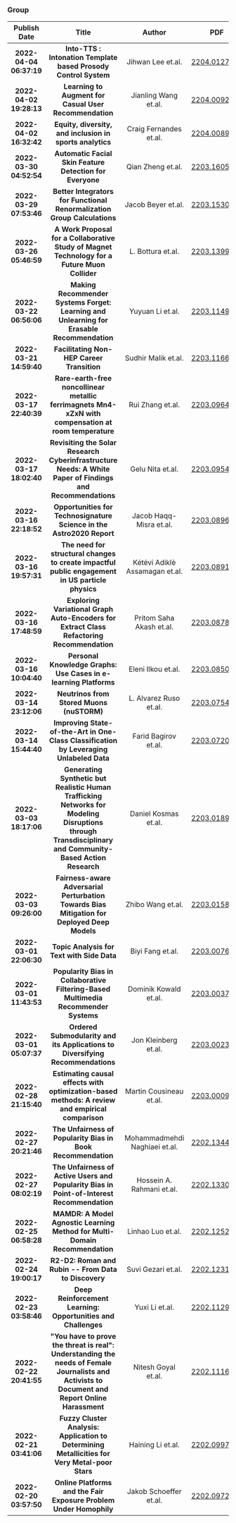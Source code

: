 
### Group
|Publish Date|Title|Author|PDF|Code|
| :---: | :---: | :---: | :---: | :---: |
|**2022-04-04 06:37:19**|**Into-TTS : Intonation Template based Prosody Control System**|Jihwan Lee et.al.|[2204.01271v1](http://arxiv.org/abs/2204.01271v1)|null|
|**2022-04-02 19:28:13**|**Learning to Augment for Casual User Recommendation**|Jianling Wang et.al.|[2204.00926v1](http://arxiv.org/abs/2204.00926v1)|null|
|**2022-04-02 16:32:42**|**Equity, diversity, and inclusion in sports analytics**|Craig Fernandes et.al.|[2204.00896v1](http://arxiv.org/abs/2204.00896v1)|null|
|**2022-03-30 04:52:54**|**Automatic Facial Skin Feature Detection for Everyone**|Qian Zheng et.al.|[2203.16056v1](http://arxiv.org/abs/2203.16056v1)|null|
|**2022-03-29 07:53:46**|**Better Integrators for Functional Renormalization Group Calculations**|Jacob Beyer et.al.|[2203.15306v1](http://arxiv.org/abs/2203.15306v1)|null|
|**2022-03-26 05:46:59**|**A Work Proposal for a Collaborative Study of Magnet Technology for a   Future Muon Collider**|L. Bottura et.al.|[2203.13998v2](http://arxiv.org/abs/2203.13998v2)|null|
|**2022-03-22 06:56:06**|**Making Recommender Systems Forget: Learning and Unlearning for Erasable   Recommendation**|Yuyuan Li et.al.|[2203.11491v1](http://arxiv.org/abs/2203.11491v1)|null|
|**2022-03-21 14:59:40**|**Facilitating Non-HEP Career Transition**|Sudhir Malik et.al.|[2203.11665v2](http://arxiv.org/abs/2203.11665v2)|null|
|**2022-03-17 22:40:39**|**Rare-earth-free noncollinear metallic ferrimagnets Mn4-xZxN with   compensation at room temperature**|Rui Zhang et.al.|[2203.09641v1](http://arxiv.org/abs/2203.09641v1)|null|
|**2022-03-17 18:02:40**|**Revisiting the Solar Research Cyberinfrastructure Needs: A White Paper   of Findings and Recommendations**|Gelu Nita et.al.|[2203.09544v1](http://arxiv.org/abs/2203.09544v1)|null|
|**2022-03-16 22:18:52**|**Opportunities for Technosignature Science in the Astro2020 Report**|Jacob Haqq-Misra et.al.|[2203.08968v1](http://arxiv.org/abs/2203.08968v1)|null|
|**2022-03-16 19:57:31**|**The need for structural changes to create impactful public engagement in   US particle physics**|Kétévi Adiklè Assamagan et.al.|[2203.08916v1](http://arxiv.org/abs/2203.08916v1)|null|
|**2022-03-16 17:48:59**|**Exploring Variational Graph Auto-Encoders for Extract Class Refactoring   Recommendation**|Pritom Saha Akash et.al.|[2203.08787v1](http://arxiv.org/abs/2203.08787v1)|null|
|**2022-03-16 10:04:40**|**Personal Knowledge Graphs: Use Cases in e-learning Platforms**|Eleni Ilkou et.al.|[2203.08507v1](http://arxiv.org/abs/2203.08507v1)|null|
|**2022-03-14 23:12:06**|**Neutrinos from Stored Muons (nuSTORM)**|L. Alvarez Ruso et.al.|[2203.07545v1](http://arxiv.org/abs/2203.07545v1)|null|
|**2022-03-14 15:44:40**|**Improving State-of-the-Art in One-Class Classification by Leveraging   Unlabeled Data**|Farid Bagirov et.al.|[2203.07206v1](http://arxiv.org/abs/2203.07206v1)|[link](https://github.com/jbr-ai-labs/pu-oc)|
|**2022-03-03 18:17:06**|**Generating Synthetic but Realistic Human Trafficking Networks for   Modeling Disruptions through Transdisciplinary and Community-Based Action   Research**|Daniel Kosmas et.al.|[2203.01893v1](http://arxiv.org/abs/2203.01893v1)|null|
|**2022-03-03 09:26:00**|**Fairness-aware Adversarial Perturbation Towards Bias Mitigation for   Deployed Deep Models**|Zhibo Wang et.al.|[2203.01584v1](http://arxiv.org/abs/2203.01584v1)|null|
|**2022-03-01 22:06:30**|**Topic Analysis for Text with Side Data**|Biyi Fang et.al.|[2203.00762v1](http://arxiv.org/abs/2203.00762v1)|null|
|**2022-03-01 11:43:53**|**Popularity Bias in Collaborative Filtering-Based Multimedia Recommender   Systems**|Dominik Kowald et.al.|[2203.00376v1](http://arxiv.org/abs/2203.00376v1)|null|
|**2022-03-01 05:07:37**|**Ordered Submodularity and its Applications to Diversifying   Recommendations**|Jon Kleinberg et.al.|[2203.00233v1](http://arxiv.org/abs/2203.00233v1)|null|
|**2022-02-28 21:15:40**|**Estimating causal effects with optimization-based methods: A review and   empirical comparison**|Martin Cousineau et.al.|[2203.00097v1](http://arxiv.org/abs/2203.00097v1)|null|
|**2022-02-27 20:21:46**|**The Unfairness of Popularity Bias in Book Recommendation**|Mohammadmehdi Naghiaei et.al.|[2202.13446v1](http://arxiv.org/abs/2202.13446v1)|[link](https://github.com/rahmanidashti/fairbook)|
|**2022-02-27 08:02:19**|**The Unfairness of Active Users and Popularity Bias in Point-of-Interest   Recommendation**|Hossein A. Rahmani et.al.|[2202.13307v1](http://arxiv.org/abs/2202.13307v1)|[link](https://github.com/RecSys-lab/FairPOI)|
|**2022-02-25 06:58:28**|**MAMDR: A Model Agnostic Learning Method for Multi-Domain Recommendation**|Linhao Luo et.al.|[2202.12524v2](http://arxiv.org/abs/2202.12524v2)|[link](https://github.com/RManLuo/MAMDR)|
|**2022-02-24 19:00:17**|**R2-D2: Roman and Rubin -- From Data to Discovery**|Suvi Gezari et.al.|[2202.12311v1](http://arxiv.org/abs/2202.12311v1)|null|
|**2022-02-23 03:58:46**|**Deep Reinforcement Learning: Opportunities and Challenges**|Yuxi Li et.al.|[2202.11296v1](http://arxiv.org/abs/2202.11296v1)|null|
|**2022-02-22 20:41:55**|**"You have to prove the threat is real": Understanding the needs of   Female Journalists and Activists to Document and Report Online Harassment**|Nitesh Goyal et.al.|[2202.11168v1](http://arxiv.org/abs/2202.11168v1)|null|
|**2022-02-21 03:41:06**|**Fuzzy Cluster Analysis: Application to Determining Metallicities for   Very Metal-poor Stars**|Haining Li et.al.|[2202.09973v1](http://arxiv.org/abs/2202.09973v1)|null|
|**2022-02-20 03:57:50**|**Online Platforms and the Fair Exposure Problem Under Homophily**|Jakob Schoeffer et.al.|[2202.09727v1](http://arxiv.org/abs/2202.09727v1)|[link](https://github.com/jfinocchiaro/fair-exposure)|
